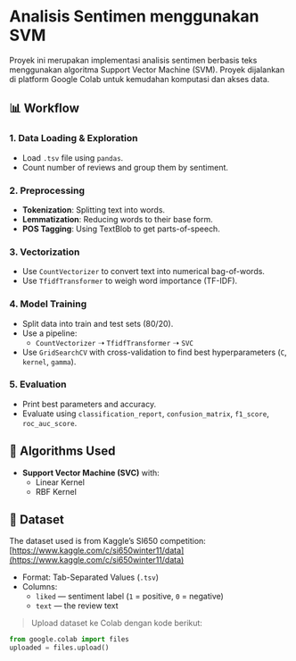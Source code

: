 # Analisis Sentimen menggunakan SVM

Proyek ini merupakan implementasi analisis sentimen berbasis teks menggunakan algoritma Support Vector Machine (SVM). Proyek dijalankan di platform Google Colab untuk kemudahan komputasi dan akses data.

## 📊 Workflow

### 1. Data Loading & Exploration
- Load `.tsv` file using `pandas`.
- Count number of reviews and group them by sentiment.

### 2. Preprocessing
- **Tokenization**: Splitting text into words.
- **Lemmatization**: Reducing words to their base form.
- **POS Tagging**: Using TextBlob to get parts-of-speech.

### 3. Vectorization
- Use `CountVectorizer` to convert text into numerical bag-of-words.
- Use `TfidfTransformer` to weigh word importance (TF-IDF).

### 4. Model Training
- Split data into train and test sets (80/20).
- Use a pipeline:
  - `CountVectorizer` ➝ `TfidfTransformer` ➝ `SVC`
- Use `GridSearchCV` with cross-validation to find best hyperparameters (`C`, `kernel`, `gamma`).

### 5. Evaluation
- Print best parameters and accuracy.
- Evaluate using `classification_report`, `confusion_matrix`, `f1_score`, `roc_auc_score`.

## 🧠 Algorithms Used

- **Support Vector Machine (SVC)** with:
  - Linear Kernel
  - RBF Kernel

## 📁 Dataset

The dataset used is from Kaggle’s SI650 competition: [https://www.kaggle.com/c/si650winter11/data](https://www.kaggle.com/c/si650winter11/data)

- Format: Tab-Separated Values (`.tsv`)
- Columns:
  - `liked` — sentiment label (`1` = positive, `0` = negative)
  - `text` — the review text

> Upload dataset ke Colab dengan kode berikut:
```python
from google.colab import files
uploaded = files.upload()
